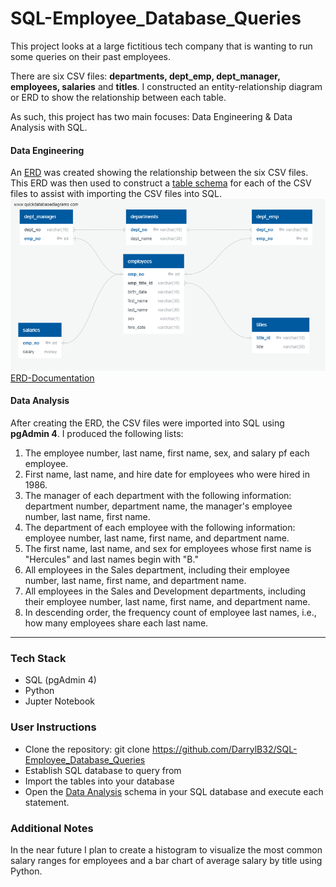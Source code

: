 # SQL-Employee_Database_Queries 
This project looks at a large fictitious tech company that is wanting to run some queries on their past employees. 

There are six CSV files:  **departments, dept_emp, dept_manager, employees, salaries** and **titles**.  I constructed an entity-relationship diagram or ERD to show the relationship between each table.

As such, this project has two main focuses: Data Engineering & Data Analysis with SQL.
#### Data Engineering
An [ERD](Data_Engineering/ERD.png) was created showing the relationship between the six CSV files. This ERD was then used to construct a [table schema](Data_Engineering/ERD-Documentation.pdf) for each of the CSV files to assist with importing the CSV files into SQL. 
![ERD](Data_Engineering/ERD.png)
[ERD-Documentation](Data_Engineering/ERD-Documentation.pdf) 
#### Data Analysis
After creating the ERD, the CSV files were imported into SQL using **pgAdmin 4**. I produced the following lists:
1. The employee number, last name, first name, sex, and salary pf each employee.
2. First name, last name, and hire date for employees who were hired in 1986.
3. The manager of each department with the following information: department number, department name, the manager's employee number, last name, first name.
4. The department of each employee with the following information: employee number, last name, first name, and department name.
5. The first name, last name, and sex for employees whose first name is "Hercules" and last names begin with "B."
6. All employees in the Sales department, including their employee number, last name, first name, and department name.
7. All employees in the Sales and Development departments, including their employee number, last name, first name, and department name.
8. In descending order, the frequency count of employee last names, i.e., how many employees share each last name.
---
### Tech Stack
* SQL (pgAdmin 4)
* Python
* Jupter Notebook

### User Instructions
* Clone the repository: git clone https://github.com/DarrylB32/SQL-Employee_Database_Queries 
* Establish SQL database to query from
* Import the tables into your database
* Open the [Data Analysis](Data_Analysis/data_analysis.sql) schema in your SQL database and execute each statement.
 
### Additional Notes
In the near future I plan to create a histogram to visualize the most common salary ranges for employees and a bar chart of average salary by title using Python.